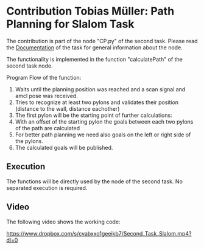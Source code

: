 # Contribution Tobias Müller: Path Planning for Slalom Task

The contribution is part of the node "CP.py" of the second task. Please read the [Documentation](task2/README.md) of the task for general information about the node.

The functionality is implemented in the function "calculatePath" of the second task node. 

Program Flow of the function:
  1. Waits until the planning position was reached and a scan signal and amcl pose was received.
  2. Tries to recognize at least two pylons and validates their position (distance to the wall, distance eachother)
  3. The first pylon will be the starting point of further calculations:
   1. With an offset of the starting pylon the goals between each two pylons of the path are calculated
   2. For better path planning we need also goals on the left or right side of the pylons.
  4. The calculated goals will be published.

## Execution

The functions will be directly used by the node of the second task. No separated execution is required.

## Video

The following video shows the working code:

https://www.dropbox.com/s/cvabxxo1geeikb7/Second_Task_Slalom.mp4?dl=0
